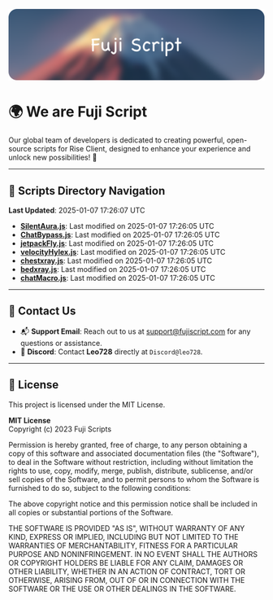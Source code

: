 ![Banner](.github/b.webp)

# 🌍 **We are Fuji Script**

Our global team of developers is dedicated to creating powerful, open-source scripts for Rise Client, designed to enhance your experience and unlock new possibilities! 🌟

---
<!-- SCRIPTS_NAVIGATION_START -->
## 📂 **Scripts Directory Navigation**

**Last Updated**: 2025-01-07 17:26:07 UTC

- **[SilentAura.js](scripts/SilentAura.js)**: Last modified on 2025-01-07 17:26:05 UTC
- **[ChatBypass.js](scripts/ChatBypass.js)**: Last modified on 2025-01-07 17:26:05 UTC
- **[jetpackFly.js](scripts/jetpackFly.js)**: Last modified on 2025-01-07 17:26:05 UTC
- **[velocityHylex.js](scripts/velocityHylex.js)**: Last modified on 2025-01-07 17:26:05 UTC
- **[chestxray.js](scripts/chestxray.js)**: Last modified on 2025-01-07 17:26:05 UTC
- **[bedxray.js](scripts/bedxray.js)**: Last modified on 2025-01-07 17:26:05 UTC
- **[chatMacro.js](scripts/chatMacro.js)**: Last modified on 2025-01-07 17:26:05 UTC

<!-- SCRIPTS_NAVIGATION_END -->

---

## 💬 **Contact Us**  
- 📬 **Support Email**: Reach out to us at [support@fujiscript.com](mailto:support@fujiscript.com) for any questions or assistance.  
- 💬 **Discord**: Contact **Leo728** directly at `Discord@leo728`.

---

## 📜 **License**

This project is licensed under the MIT License.  

**MIT License**  
Copyright (c) 2023 Fuji Scripts  

Permission is hereby granted, free of charge, to any person obtaining a copy of this software and associated documentation files (the "Software"), to deal in the Software without restriction, including without limitation the rights to use, copy, modify, merge, publish, distribute, sublicense, and/or sell copies of the Software, and to permit persons to whom the Software is furnished to do so, subject to the following conditions:  

The above copyright notice and this permission notice shall be included in all copies or substantial portions of the Software.  

THE SOFTWARE IS PROVIDED "AS IS", WITHOUT WARRANTY OF ANY KIND, EXPRESS OR IMPLIED, INCLUDING BUT NOT LIMITED TO THE WARRANTIES OF MERCHANTABILITY, FITNESS FOR A PARTICULAR PURPOSE AND NONINFRINGEMENT. IN NO EVENT SHALL THE AUTHORS OR COPYRIGHT HOLDERS BE LIABLE FOR ANY CLAIM, DAMAGES OR OTHER LIABILITY, WHETHER IN AN ACTION OF CONTRACT, TORT OR OTHERWISE, ARISING FROM, OUT OF OR IN CONNECTION WITH THE SOFTWARE OR THE USE OR OTHER DEALINGS IN THE SOFTWARE.  
